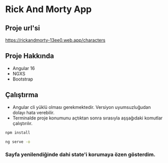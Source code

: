 # Rick And Morty App

## Proje url'si

https://rickandmorty-13ee0.web.app/characters

## Proje Hakkında

- Angular 16
- NGXS
- Bootstrap

## Çalıştırma

- Angular cli yüklü olması gerekmektedir. Versiyon uyumsuzluğudan dolayı hata verebilir.
- Terminalde proje konumunu açtıktan sonra sırasıyla aşşağıdaki komutlar çalıştırılır.

```bash
npm install
```

```bash
ng serve -o
```

### Sayfa yenilendiğinde dahi state'i korumaya özen gösterdim.
